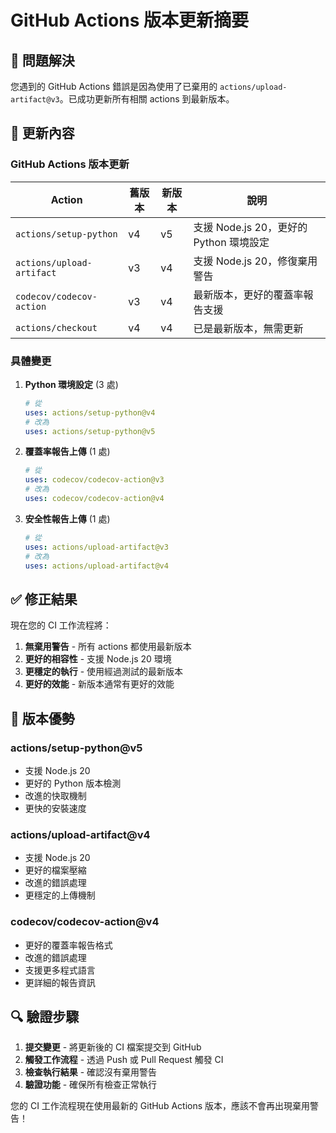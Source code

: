 # GitHub Actions 版本更新摘要

## 🔄 問題解決

您遇到的 GitHub Actions 錯誤是因為使用了已棄用的 `actions/upload-artifact@v3`。已成功更新所有相關 actions 到最新版本。

## 📝 更新內容

### GitHub Actions 版本更新

| Action                    | 舊版本 | 新版本 | 說明                                    |
| ------------------------- | ------ | ------ | --------------------------------------- |
| `actions/setup-python`    | v4     | v5     | 支援 Node.js 20，更好的 Python 環境設定 |
| `actions/upload-artifact` | v3     | v4     | 支援 Node.js 20，修復棄用警告           |
| `codecov/codecov-action`  | v3     | v4     | 最新版本，更好的覆蓋率報告支援          |
| `actions/checkout`        | v4     | v4     | 已是最新版本，無需更新                  |

### 具體變更

1. **Python 環境設定** (3 處)

   ```yaml
   # 從
   uses: actions/setup-python@v4
   # 改為
   uses: actions/setup-python@v5
   ```

2. **覆蓋率報告上傳** (1 處)

   ```yaml
   # 從
   uses: codecov/codecov-action@v3
   # 改為
   uses: codecov/codecov-action@v4
   ```

3. **安全性報告上傳** (1 處)
   ```yaml
   # 從
   uses: actions/upload-artifact@v3
   # 改為
   uses: actions/upload-artifact@v4
   ```

## ✅ 修正結果

現在您的 CI 工作流程將：

1. **無棄用警告** - 所有 actions 都使用最新版本
2. **更好的相容性** - 支援 Node.js 20 環境
3. **更穩定的執行** - 使用經過測試的最新版本
4. **更好的效能** - 新版本通常有更好的效能

## 🚀 版本優勢

### actions/setup-python@v5

- 支援 Node.js 20
- 更好的 Python 版本檢測
- 改進的快取機制
- 更快的安裝速度

### actions/upload-artifact@v4

- 支援 Node.js 20
- 更好的檔案壓縮
- 改進的錯誤處理
- 更穩定的上傳機制

### codecov/codecov-action@v4

- 更好的覆蓋率報告格式
- 改進的錯誤處理
- 支援更多程式語言
- 更詳細的報告資訊

## 🔍 驗證步驟

1. **提交變更** - 將更新後的 CI 檔案提交到 GitHub
2. **觸發工作流程** - 透過 Push 或 Pull Request 觸發 CI
3. **檢查執行結果** - 確認沒有棄用警告
4. **驗證功能** - 確保所有檢查正常執行

您的 CI 工作流程現在使用最新的 GitHub Actions 版本，應該不會再出現棄用警告！
